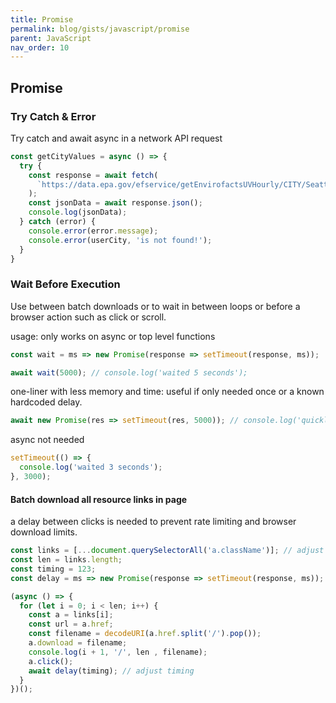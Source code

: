 ```yaml
---
title: Promise
permalink: blog/gists/javascript/promise
parent: JavaScript
nav_order: 10
---
```


## Promise

### Try Catch & Error

Try catch and await async in a network API request

```js
const getCityValues = async () => {
  try {
    const response = await fetch(
      `https://data.epa.gov/efservice/getEnvirofactsUVHourly/CITY/Seattle/STATE/WA/JSON`
    );
    const jsonData = await response.json();
    console.log(jsonData);  
  } catch (error) {
    console.error(error.message);
    console.error(userCity, 'is not found!');
  }
}
```

### Wait Before Execution

Use between batch downloads or to wait in between loops or before a browser action such as click or scroll.

usage: only works on async or top level functions
```js
const wait = ms => new Promise(response => setTimeout(response, ms));

await wait(5000); // console.log('waited 5 seconds');
```

one-liner with less memory and time: useful if only needed once or a known hardcoded delay.
```js
await new Promise(res => setTimeout(res, 5000)); // console.log('quickly waited 5 seconds');
```

async not needed
```js
setTimeout(() => {
  console.log('waited 3 seconds');
}, 3000);
```

#### Batch download all resource links in page

a delay between clicks is needed to prevent rate limiting and browser download limits.

```js
const links = [...document.querySelectorAll('a.className')]; // adjust query/class
const len = links.length;
const timing = 123;
const delay = ms => new Promise(response => setTimeout(response, ms));

(async () => {
  for (let i = 0; i < len; i++) {
    const a = links[i];
    const url = a.href;
    const filename = decodeURI(a.href.split('/').pop());
    a.download = filename;
    console.log(i + 1, '/', len , filename);
    a.click();
    await delay(timing); // adjust timing
  }
})();

```
